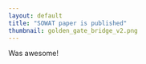 ```yaml
---
layout: default
title: "SOWAT paper is published"
thumbnail: golden_gate_bridge_v2.png
---
```


Was awesome!
